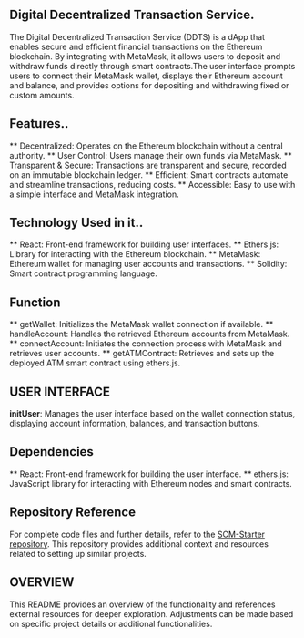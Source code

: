 ## Digital Decentralized Transaction Service.
The Digital Decentralized Transaction Service (DDTS) is a dApp that enables secure and efficient financial transactions on the Ethereum blockchain. By integrating with MetaMask, it allows users to deposit and withdraw funds directly through smart contracts.The user interface prompts users to connect their MetaMask wallet, displays their Ethereum account and balance, and provides options for depositing and withdrawing fixed or custom amounts.
## Features..
** Decentralized: Operates on the Ethereum blockchain without a central authority.
** User Control:  Users manage their own funds via MetaMask.
** Transparent & Secure: Transactions are transparent and secure, recorded on an immutable blockchain ledger.
** Efficient: Smart contracts automate and streamline transactions, reducing costs.
** Accessible: Easy to use with a simple interface and MetaMask integration.
## Technology Used in it..
** React: Front-end framework for building user interfaces.
** Ethers.js: Library for interacting with the Ethereum blockchain.
** MetaMask: Ethereum wallet for managing user accounts and transactions.
** Solidity: Smart contract programming language.
## Function 
** getWallet: Initializes the MetaMask wallet connection if available.
** handleAccount: Handles the retrieved Ethereum accounts from MetaMask.
** connectAccount: Initiates the connection process with MetaMask and retrieves user accounts.
** getATMContract: Retrieves and sets up the deployed ATM smart contract using ethers.js.
## USER INTERFACE
   **initUser**: Manages the user interface based on the wallet connection status, displaying account information, balances, and transaction buttons.
## Dependencies
  ** React: Front-end framework for building the user interface.
  ** ethers.js: JavaScript library for interacting with Ethereum nodes and smart contracts.
## Repository Reference
For complete code files and further details, refer to the [SCM-Starter repository](https://github.com/MetacrafterChris/SCM-Starter/tree/main). 
This repository provides additional context and resources related to setting up similar projects.
## OVERVIEW
This README provides an overview of the functionality and references external resources for deeper exploration. Adjustments can be made based on specific project details or additional functionalities.
